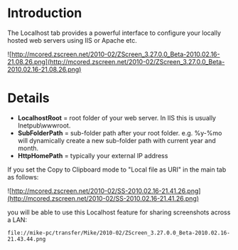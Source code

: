 # Introduction #

The Localhost tab provides a powerful interface to configure your locally hosted web servers using IIS or Apache etc.

![http://mcored.zscreen.net/2010-02/ZScreen_3.27.0.0_Beta-2010.02.16-21.08.26.png](http://mcored.zscreen.net/2010-02/ZScreen_3.27.0.0_Beta-2010.02.16-21.08.26.png)

# Details #

  * **LocalhostRoot** = root folder of your web server. In IIS this is usually Inetpub\wwwroot.
  * **SubFolderPath** = sub-folder path after your root folder. e.g. %y-%mo will dynamically create a new sub-folder path with current year and month.
  * **HttpHomePath** = typically your external IP address

If you set the Copy to Clipboard mode to "Local file as URI" in the main tab as follows:

![http://mcored.zscreen.net/2010-02/SS-2010.02.16-21.41.26.png](http://mcored.zscreen.net/2010-02/SS-2010.02.16-21.41.26.png)

you will be able to use this Localhost feature for sharing screenshots across a LAN:

```
file://mike-pc/transfer/Mike/2010-02/ZScreen_3.27.0.0_Beta-2010.02.16-21.43.44.png
```